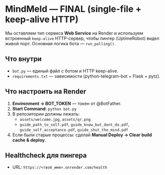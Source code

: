 # MindMeld — FINAL (single-file + keep-alive HTTP)

Мы оставляем тип сервиса **Web Service** на Render и используем встроенный `keep-alive` HTTP-сервер,
чтобы пингер (UptimeRobot) видел живой порт. Основная логика бота — `run_polling()`.

## Что внутри
- `bot.py` — единый файл с ботом и HTTP keep-alive.
- `requirements.txt` — зависимости (python-telegram-bot + Flask + pytz).

## Что настроить на Render
1) **Environment → BOT_TOKEN** — токен от @BotFather.
2) **Start Command**: `python bot.py`
3) В репозитории должны лежать:
   - `assets/welcome.jpg`, `assets/qr.png`
   - `guide_path_to_self.pdf`, `guide_know_but_dont_do.pdf`, `guide_self_acceptance.pdf`, `guide_shut_the_mind.pdf`
4) Если были старые процессы: сделай **Manual Deploy → Clear build cache & deploy**.

## Healthcheck для пингера
- URL: `https://<твоё_имя>.onrender.com/health`
